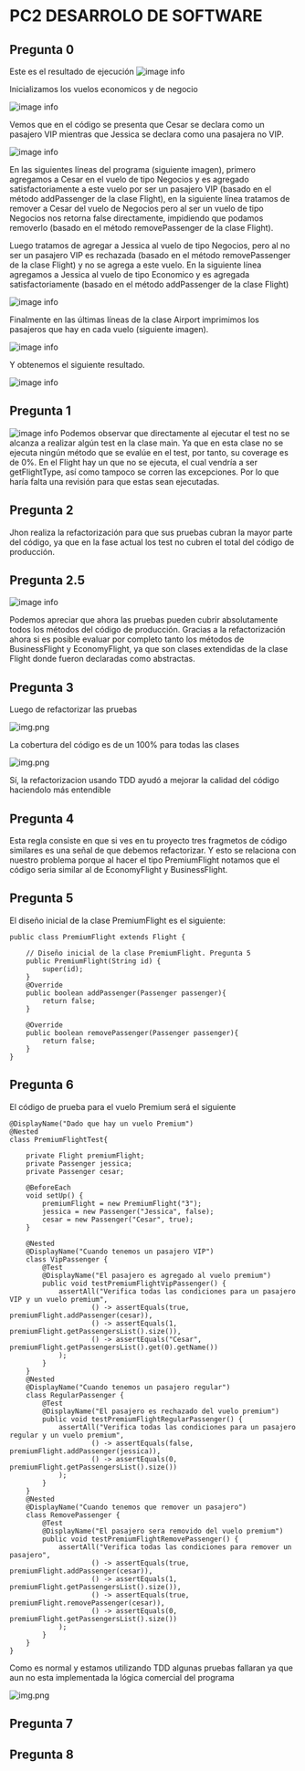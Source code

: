 # PC2 DESARROLO DE SOFTWARE

## Pregunta 0
Este es el resultado de ejecución
![image info](./images/imagen1.png)

Inicializamos los vuelos economicos y de negocio

![image info](./images/imagen2.png)

Vemos que en el código se presenta que Cesar se declara como un pasajero VIP
mientras que Jessica se declara como una pasajera no VIP.

![image info](./images/imagen3.png)


En las siguientes líneas del programa (siguiente imagen), primero agregamos
a Cesar en el vuelo de tipo Negocios y es agregado satisfactoriamente a este vuelo 
por ser un pasajero VIP (basado en el método addPassenger de la clase Flight), en la siguiente línea tratamos de remover a Cesar
del vuelo de Negocios pero al ser un vuelo de tipo Negocios nos retorna false directamente,
impidiendo que podamos removerlo (basado en el método removePassenger de la clase Flight). 

Luego tratamos de agregar a Jessica al vuelo de tipo Negocios, pero al no ser un 
pasajero VIP es rechazada (basado en el método removePassenger de la clase Flight) 
y no se agrega a este vuelo. En la siguiente línea agregamos a Jessica al vuelo de tipo 
Economico y es agregada satisfactoriamente (basado en el método addPassenger de la clase Flight)

![image info](./images/imagen4.png)

Finalmente en las últimas líneas de la clase Airport imprimimos los pasajeros que hay en cada vuelo (siguiente imagen).

![image info](./images/imagen5.png)

Y obtenemos el siguiente resultado.

![image info](./images/imagen1.png)

## Pregunta 1

![image info](./images/imagen6.png)
Podemos observar que directamente al ejecutar el test no se alcanza a realizar
algún test en la clase main. Ya que en esta clase no se ejecuta ningún método 
que se evalúe en el test, por tanto, su coverage es de 0%. En el Flight hay un
que no se ejecuta, el cual vendría a ser getFlightType, así como tampoco se corren
las excepciones. Por lo que haría falta una revisión para que estas sean ejecutadas.

## Pregunta 2

Jhon realiza la refactorización para que sus pruebas cubran la mayor parte del código,
ya que en la fase actual los test no cubren el total del código de producción.

## Pregunta 2.5

![image info](./images/imagen7.png)

Podemos apreciar que ahora las pruebas pueden cubrir absolutamente todos los
métodos del código de producción. Gracias a la refactorización ahora si es posible
evaluar por completo tanto los métodos de BusinessFlight y EconomyFlight, ya que
son clases extendidas de la clase Flight donde fueron declaradas como abstractas.

## Pregunta 3

Luego de refactorizar las pruebas

![img.png](images/imagen9.png)

La cobertura del código es de un 100% para todas las clases

![img.png](images/imagen10.png)

Sí, la refactorizacion usando TDD ayudó a mejorar la calidad del código haciendolo
más entendible

## Pregunta 4

Esta regla consiste en que si ves en tu proyecto tres fragmetos de código similares
es una señal de que debemos refactorizar. Y esto se relaciona con nuestro problema 
porque al hacer el tipo PremiumFlight notamos que el código seria similar al de
EconomyFlight y BusinessFlight.

## Pregunta 5

El diseño inicial de la clase PremiumFlight es el siguiente:

    public class PremiumFlight extends Flight {

        // Diseño inicial de la clase PremiumFlight. Pregunta 5
        public PremiumFlight(String id) {
            super(id);
        }
        @Override
        public boolean addPassenger(Passenger passenger){
            return false;
        }
    
        @Override
        public boolean removePassenger(Passenger passenger){
            return false;
        }
    }

## Pregunta 6

El código de prueba para el vuelo Premium será el siguiente

    @DisplayName("Dado que hay un vuelo Premium")
    @Nested
    class PremiumFlightTest{

        private Flight premiumFlight;
        private Passenger jessica;
        private Passenger cesar;

        @BeforeEach
        void setUp() {
            premiumFlight = new PremiumFlight("3");
            jessica = new Passenger("Jessica", false);
            cesar = new Passenger("Cesar", true);
        }

        @Nested
        @DisplayName("Cuando tenemos un pasajero VIP")
        class VipPassenger {
            @Test
            @DisplayName("El pasajero es agregado al vuelo premium")
            public void testPremiumFlightVipPassenger() {
                assertAll("Verifica todas las condiciones para un pasajero VIP y un vuelo premium",
                        () -> assertEquals(true, premiumFlight.addPassenger(cesar)),
                        () -> assertEquals(1, premiumFlight.getPassengersList().size()),
                        () -> assertEquals("Cesar", premiumFlight.getPassengersList().get(0).getName())
                );
            }
        }
        @Nested
        @DisplayName("Cuando tenemos un pasajero regular")
        class RegularPassenger {
            @Test
            @DisplayName("El pasajero es rechazado del vuelo premium")
            public void testPremiumFlightRegularPassenger() {
                assertAll("Verifica todas las condiciones para un pasajero regular y un vuelo premium",
                        () -> assertEquals(false, premiumFlight.addPassenger(jessica)),
                        () -> assertEquals(0, premiumFlight.getPassengersList().size())
                );
            }
        }
        @Nested
        @DisplayName("Cuando tenemos que remover un pasajero")
        class RemovePassenger {
            @Test
            @DisplayName("El pasajero sera removido del vuelo premium")
            public void testPremiumFlightRemovePassenger() {
                assertAll("Verifica todas las condiciones para remover un pasajero",
                        () -> assertEquals(true, premiumFlight.addPassenger(cesar)),
                        () -> assertEquals(1, premiumFlight.getPassengersList().size()),
                        () -> assertEquals(true, premiumFlight.removePassenger(cesar)),
                        () -> assertEquals(0, premiumFlight.getPassengersList().size())
                );
            }
        }
    }

Como es normal y estamos utilizando TDD algunas pruebas fallaran ya que aun no esta implementada
la lógica comercial del programa

![img.png](images/imagen11.png)

## Pregunta 7



## Pregunta 8